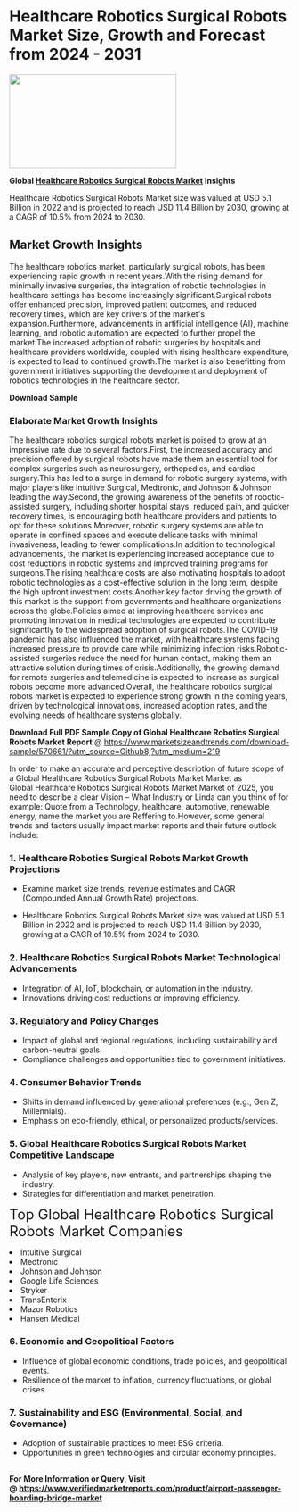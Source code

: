 <H1>Healthcare Robotics Surgical Robots Market Size, Growth and Forecast from 2024 - 2031</H1><img class="aligncenter size-medium wp-image-584254" src="https://thirdeyenews.in/wp-content/uploads/2024/09/Global-Market-Research-300x168.jpeg" alt="" width="300" height="168" /><p><strong>Global&nbsp;<a href="https://www.marketsizeandtrends.com/download-sample/570661/?utm_source=Github8j?utm_medium=219">Healthcare Robotics Surgical Robots Market</a> Insights</strong></p><p>Healthcare Robotics Surgical Robots Market size was valued at USD 5.1 Billion in 2022 and is projected to reach USD 11.4 Billion by 2030, growing at a CAGR of 10.5% from 2024 to 2030.</p><p><h2>Market Growth Insights</h2> The healthcare robotics market, particularly surgical robots, has been experiencing rapid growth in recent years.With the rising demand for minimally invasive surgeries, the integration of robotic technologies in healthcare settings has become increasingly significant.Surgical robots offer enhanced precision, improved patient outcomes, and reduced recovery times, which are key drivers of the market's expansion.Furthermore, advancements in artificial intelligence (AI), machine learning, and robotic automation are expected to further propel the market.The increased adoption of robotic surgeries by hospitals and healthcare providers worldwide, coupled with rising healthcare expenditure, is expected to lead to continued growth.The market is also benefitting from government initiatives supporting the development and deployment of robotics technologies in the healthcare sector.<p><strong>Download Sample</strong></p> <h3>Elaborate Market Growth Insights</h3> The healthcare robotics surgical robots market is poised to grow at an impressive rate due to several factors.First, the increased accuracy and precision offered by surgical robots have made them an essential tool for complex surgeries such as neurosurgery, orthopedics, and cardiac surgery.This has led to a surge in demand for robotic surgery systems, with major players like Intuitive Surgical, Medtronic, and Johnson & Johnson leading the way.Second, the growing awareness of the benefits of robotic-assisted surgery, including shorter hospital stays, reduced pain, and quicker recovery times, is encouraging both healthcare providers and patients to opt for these solutions.Moreover, robotic surgery systems are able to operate in confined spaces and execute delicate tasks with minimal invasiveness, leading to fewer complications.In addition to technological advancements, the market is experiencing increased acceptance due to cost reductions in robotic systems and improved training programs for surgeons.The rising healthcare costs are also motivating hospitals to adopt robotic technologies as a cost-effective solution in the long term, despite the high upfront investment costs.Another key factor driving the growth of this market is the support from governments and healthcare organizations across the globe.Policies aimed at improving healthcare services and promoting innovation in medical technologies are expected to contribute significantly to the widespread adoption of surgical robots.The COVID-19 pandemic has also influenced the market, with healthcare systems facing increased pressure to provide care while minimizing infection risks.Robotic-assisted surgeries reduce the need for human contact, making them an attractive solution during times of crisis.Additionally, the growing demand for remote surgeries and telemedicine is expected to increase as surgical robots become more advanced.Overall, the healthcare robotics surgical robots market is expected to experience strong growth in the coming years, driven by technological innovations, increased adoption rates, and the evolving needs of healthcare systems globally.<p><span class=""><strong>Download Full PDF Sample Copy of Global Healthcare Robotics Surgical Robots Market Report</strong> @ <a href="https://www.marketsizeandtrends.com/download-sample/570661/?utm_source=Github8j?utm_medium=219" target="_blank">https://www.marketsizeandtrends.com/download-sample/570661/?utm_source=Github8j?utm_medium=219</a></span></p><p>In order to make an accurate and perceptive description of future scope of a Global&nbsp;Healthcare Robotics Surgical Robots Market Market as Global&nbsp;Healthcare Robotics Surgical Robots Market Market of 2025, you need to describe a clear Vision &ndash; What Industry or Linda can you think of for example: Quote from a Technology, healthcare, automotive, renewable energy, name the market you are Reffering to.However, some general trends and factors usually impact market reports and their future outlook include:</p><h3>1.&nbsp;<strong>Healthcare Robotics Surgical Robots Market Growth Projections</strong></h3><ul><li>Examine market size trends, revenue estimates and CAGR (Compounded Annual Growth Rate) projections.</li><li><p>Healthcare Robotics Surgical Robots Market size was valued at USD 5.1 Billion in 2022 and is projected to reach USD 11.4 Billion by 2030, growing at a CAGR of 10.5% from 2024 to 2030.</p></li></ul><h3>2.&nbsp;<strong>Healthcare Robotics Surgical Robots Market Technological Advancements</strong></h3><ul><li>Integration of AI, IoT, blockchain, or automation in the industry.</li><li>Innovations driving cost reductions or improving efficiency.</li></ul><h3>3.&nbsp;<strong>Regulatory and Policy Changes</strong></h3><ul><li>Impact of global and regional regulations, including sustainability and carbon-neutral goals.</li><li>Compliance challenges and opportunities tied to government initiatives.</li></ul><h3>4.&nbsp;<strong>Consumer Behavior Trends</strong></h3><ul><li>Shifts in demand influenced by generational preferences (e.g., Gen Z, Millennials).</li><li>Emphasis on eco-friendly, ethical, or personalized products/services.</li></ul><h3>5.&nbsp;<strong>Global Healthcare Robotics Surgical Robots Market Competitive Landscape</strong></h3><ul><li>Analysis of key players, new entrants, and partnerships shaping the industry.</li><li>Strategies for differentiation and market penetration.</li></ul><p data-pm-slice="1 1 []"><span style="color: inherit; font-family: inherit; font-size: 25px;">Top Global Healthcare Robotics Surgical Robots Market Companies</span></p><div class="" data-test-id=""><p><li>Intuitive Surgical</li><li> Medtronic</li><li> Johnson and Johnson</li><li> Google Life Sciences</li><li> Stryker</li><li> TransEnterix</li><li> Mazor Robotics</li><li> Hansen Medical</li></p></div><h3>6.&nbsp;<strong>Economic and Geopolitical Factors</strong></h3><ul><li>Influence of global economic conditions, trade policies, and geopolitical events.</li><li>Resilience of the market to inflation, currency fluctuations, or global crises.</li></ul><h3>7.&nbsp;<strong>Sustainability and ESG (Environmental, Social, and Governance)</strong></h3><ul><li>Adoption of sustainable practices to meet ESG criteria.</li><li>Opportunities in green technologies and circular economy principles.</li></ul><h2><strong style="font-size: 14px;">For More Information or Query, Visit @&nbsp;</strong><a style="background-color: #ffffff; font-size: 14px;" href="https://www.marketsizeandtrends.com/report/healthcare-robotics-surgical-robots-market/" target="_blank">https://www.verifiedmarketreports.com/product/airport-passenger-boarding-bridge-market</a></h2>